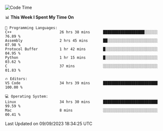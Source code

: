 
<!--START_SECTION:waka-->
![Code Time](http://img.shields.io/badge/Code%20Time-1%2C090%20hrs%2015%20mins-blue)

📊 **This Week I Spent My Time On** 

```text
💬 Programming Languages: 
C++                      26 hrs 38 mins      ███████████████████░░░░░░   76.89 % 
Assembly                 2 hrs 45 mins       ██░░░░░░░░░░░░░░░░░░░░░░░   07.98 % 
Protocol Buffer          1 hr 42 mins        █░░░░░░░░░░░░░░░░░░░░░░░░   04.95 % 
Python                   1 hr 15 mins        █░░░░░░░░░░░░░░░░░░░░░░░░   03.62 % 
C                        37 mins             ░░░░░░░░░░░░░░░░░░░░░░░░░   01.83 % 

🔥 Editors: 
VS Code                  34 hrs 39 mins      █████████████████████████   100.00 % 

💻 Operating System: 
Linux                    34 hrs 30 mins      █████████████████████████   99.59 % 
Mac                      8 mins              ░░░░░░░░░░░░░░░░░░░░░░░░░   00.41 % 
```


 Last Updated on 09/09/2023 18:34:25 UTC
<!--END_SECTION:waka-->

